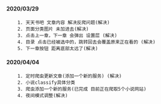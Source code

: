 #### 2020/03/29
```$xslt
    1. 天天书吧 文章内容 解决反爬问题(解决)
    2. 页面分类图片 未加进去(解决)
    3. 点击上一章，下一章 会弹出 设置层 (解决)
    4. 目录 点击已经被选中的，跳转回去会覆盖原来正在看的 (解决)
    5. 下一章按钮 距离底部太远了(解决)
```

#### 2020/04/04
```$xslt
    1. 定时爬虫更新文章(添加一个新的服务) (解决)
    2. 小说classify具体分类
    3. 爬虫添加一个新的服务(已完成 目前正在爬取5个小说网站)
    4. 夜间模式调整(解决)
```